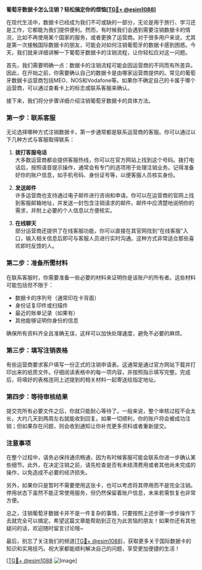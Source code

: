 **葡萄牙数据卡怎么注销？轻松搞定你的烦恼[[TG💪+ @esim1088](https://t.me/s/esim1088)]**

在现代生活中，数据卡已经成为我们不可或缺的一部分，无论是用于旅行、学习还是工作，它都能为我们提供便利。然而，有时候我们会遇到需要注销数据卡的情况，比如不再使用某个国家的服务，或者更换了运营商。对于很多用户来说，尤其是第一次接触国际数据卡的朋友，可能会对如何注销葡萄牙的数据卡感到困惑。今天，我们就来详细讲解一下葡萄牙数据卡的注销流程，让你轻松应对这一问题。

首先，我们需要明确一点：数据卡的注销流程可能会因运营商的不同而有所差异。因此，在开始之前，你需要确认自己的数据卡是由哪家运营商提供的。常见的葡萄牙数据卡运营商包括MEO、NOS和Vodafone等。如果你不确定自己的卡属于哪个运营商，可以通过查看卡上的标志或联系客服来确认。

接下来，我们将分步骤详细介绍注销葡萄牙数据卡的具体方法。

### 第一步：联系客服

无论选择哪种方式注销数据卡，第一步通常都是联系运营商的客服。你可以通过以下几种方式与客服取得联系：

1. **拨打客服电话**  
   大多数运营商都会提供客服热线，你可以在官方网站上找到这个号码。拨打电话后，按照语音提示操作，通常会有专门的选项用于处理注销业务。记得准备好你的账户信息，如手机号码、身份证号等，以便客服人员核实身份。

2. **发送邮件**  
   许多运营商也支持通过电子邮件进行咨询和申请。你可以在运营商的官网上找到客服邮箱地址，并发送一封包含注销请求的邮件。邮件中应清楚地说明你的需求，并附上必要的个人信息以方便核实。

3. **在线聊天**  
   部分运营商还提供了在线客服功能，你可以直接在其官网找到“在线客服”入口，输入相关信息后即可与客服人员进行实时沟通。这种方式非常适合那些喜欢即时反馈的人。

### 第二步：准备所需材料

在联系客服时，你需要准备一些必要的材料来证明你是该账户的所有者。这些材料可能包括但不限于：

- 数据卡的序列号（通常印在卡背面）
- 身份证复印件或扫描件
- 最近的账单记录（如果有）
- 其他能够证明你身份的信息

确保所有资料齐全且准确无误，这样可以加快处理速度，避免不必要的麻烦。

### 第三步：填写注销表格

有些运营商要求客户填写一份正式的注销申请表。这通常是通过官方网站下载并打印出来的纸质文件。仔细阅读表格中的每一项内容，并按照指示填写完整。完成后，将填好的表格连同上述提到的相关材料一起寄送给指定地址。

### 第四步：等待审核结果

提交完所有必要文件之后，你就只能耐心等待了。一般来说，整个审核过程不会太长，大约几天到两周左右就能收到回复。如果一切顺利，你的账户将会被成功注销；但如果存在问题，则会收到通知让你补充更多资料或者重新提交。

### 注意事项

在整个过程中，请务必保持通讯畅通，因为有时候客服可能会联系你进一步确认某些细节。此外，在决定注销之前，请先检查是否有未结清费用或者其他尚未完成的操作，以免造成不必要的经济损失。

另外，如果你只是暂时不需要使用这张卡，也可以考虑将其停用而不是完全注销。停用状态下虽然不能正常使用服务，但仍然保留着账户信息，未来若需恢复也非常方便。

总之，注销葡萄牙数据卡并不是一件复杂的事情，只要按照上述步骤一步步操作下去就完全可以搞定。希望这篇文章能帮助到正在为此苦恼的朋友！如果你还有其他疑问的话，欢迎随时留言讨论哦~

最后，别忘了关注我们的频道[[TG💪+ @esim1088](https://t.me/s/esim1088)]，获取更多关于国际数据卡的知识和实用技巧。祝大家都能顺利解决自己的问题，享受更加便捷的生活！

[[TG💪+ @esim1088](https://t.me/s/esim1088) ![Image](https://i.postimg.cc/4NQfJmqS/Snipaste-2025-05-13-00-14-12.png)]